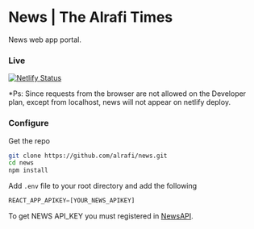 # News | The Alrafi Times

News web app portal.

### Live

[![Netlify Status](https://api.netlify.com/api/v1/badges/05c2998b-a194-41e9-90e1-8baf4eb37072/deploy-status)](https://app.netlify.com/sites/alrafinews/deploys)

*Ps: Since requests from the browser are not allowed on the Developer plan, except from localhost, news will not appear on netlify deploy.

### Configure

Get the repo

```sh
git clone https://github.com/alrafi/news.git
cd news
npm install
```

Add `.env` file to your root directory and add the following

```js
REACT_APP_APIKEY=[YOUR_NEWS_APIKEY]
```

To get NEWS API_KEY you must registered in [NewsAPI](https://newsapi.org/).

